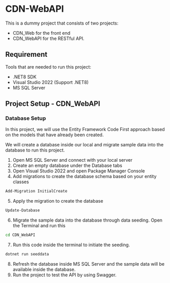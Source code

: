 # CDN-WebAPI

This is a dummy project that consists of two projects:
- CDN_Web for the front end 
- CDN_WebAPI for the RESTful API.

## Requirement
Tools that are needed to run this project:

- .NET8 SDK
- Visual Studio 2022 (Support .NET8)
- MS SQL Server

## Project Setup - CDN_WebAPI

### Database Setup
In this project, we will use the Entity Framework Code First approach based on the models that have already been created. 

We will create a database inside our local and migrate sample data into the database to run this project. 

1. Open MS SQL Server and connect with your local server
2. Create an empty database under the Database tabs
3. Open Visual Studio 2022 and open Package Manager Console
4. Add migrations to create the database schema based on your entity classes
```bash
Add-Migration InitialCreate
```
5. Apply the migration to create the database
```bash
Update-Database
```
6. Migrate the sample data into the database through data seeding. Open the Terminal and run this 
```bash
cd CDN_WebAPI
```
7. Run this code inside the terminal to initiate the seeding.
```bash
dotnet run seeddata
```
8. Refresh the database inside MS SQL Server and the sample data will be available inside the database.
9. Run the project to test the API by using Swagger.
